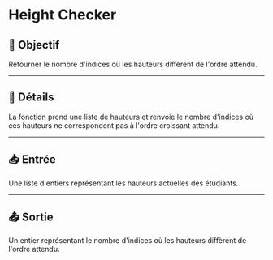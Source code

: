 # Height Checker

## 🎯 Objectif

Retourner le nombre d'indices où les hauteurs diffèrent de l'ordre attendu.

---

## 📝 Détails

La fonction prend une liste de hauteurs et renvoie le nombre d'indices où ces hauteurs ne correspondent pas à l'ordre croissant attendu.

---

## 📥 Entrée

Une liste d'entiers représentant les hauteurs actuelles des étudiants.

---

## 📤 Sortie

Un entier représentant le nombre d'indices où les hauteurs diffèrent de l'ordre attendu.


